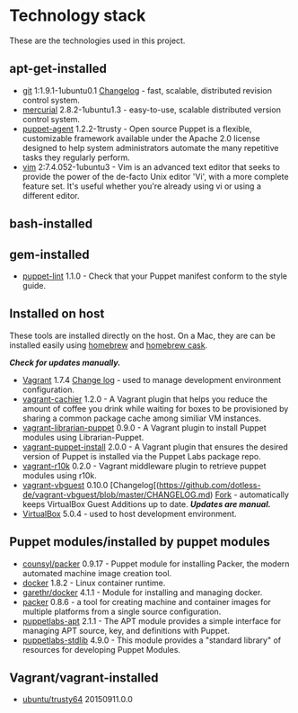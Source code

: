 # Technology stack

These are the technologies used in this project.

## apt-get-installed

- [git](http://packages.ubuntu.com/trusty/git) 1:1.9.1-1ubuntu0.1 [Changelog](https://github.com/git/git/tree/master/Documentation/RelNotes) - fast, scalable, distributed revision control system.
- [mercurial](http://packages.ubuntu.com/trusty/mercurial) 2.8.2-1ubuntu1.3 - easy-to-use, scalable distributed version control system.
- [puppet-agent](http://puppetlabs.com/) 1.2.2-1trusty - Open source Puppet is a flexible, customizable framework available under the Apache 2.0 license designed to help system administrators automate the many repetitive tasks they regularly perform.
- [vim](http://www.vim.org/) 2:7.4.052-1ubuntu3 - Vim is an advanced text editor that seeks to provide the power of the de-facto Unix editor 'Vi', with a more complete feature set. It's useful whether you're already using vi or using a different editor.

## bash-installed

## gem-installed

- [puppet-lint](http://puppet-lint.com/) 1.1.0 - Check that your Puppet manifest conform to the style guide.


## Installed on host

These tools are installed directly on the host.  On a Mac, they are can be installed easily using [homebrew](http://brew.sh/) and [homebrew cask](http://caskroom.io/).

***Check for updates manually.***

- [Vagrant](https://www.vagrantup.com/) 1.7.4 [Change log](https://github.com/mitchellh/vagrant/blob/master/CHANGELOG.md) - used to manage development environment configuration.
- [vagrant-cachier](https://github.com/fgrehm/vagrant-cachier/) 1.2.0 - A Vagrant plugin that helps you reduce the amount of coffee you drink while waiting for boxes to be provisioned by sharing a common package cache among similiar VM instances.
- [vagrant-librarian-puppet](https://github.com/mhahn/vagrant-librarian-puppet) 0.9.0 - A Vagrant plugin to install Puppet modules using Librarian-Puppet.
- [vagrant-puppet-install](https://github.com/petems/vagrant-puppet-install) 2.0.0 - A Vagrant plugin that ensures the desired version of Puppet is installed via the Puppet Labs package repo.
- [vagrant-r10k](https://github.com/jantman/vagrant-r10k) 0.2.0 - Vagrant middleware plugin to retrieve puppet modules using r10k.
- [vagrant-vbguest](https://github.com/dotless-de/vagrant-vbguest) 0.10.0 [Changelog[(https://github.com/dotless-de/vagrant-vbguest/blob/master/CHANGELOG.md) [Fork](https://github.com/EATechnologies/vagrant-vbguest) - automatically keeps VirtualBox Guest Additions up to date.  ***Updates are manual.***
- [VirtualBox](https://www.virtualbox.org/) 5.0.4 - used to host development environment.

## Puppet modules/installed by puppet modules

- [counsyl/packer](https://forge.puppetlabs.com/counsyl/packer) 0.9.17 - Puppet module for installing Packer, the modern automated machine image creation tool.
- [docker](https://www.docker.com/) 1.8.2 - Linux container runtime.
- [garethr/docker](https://forge.puppetlabs.com/garethr/docker) 4.1.1 - Module for installing and managing docker.
- [packer](https://www.packer.io) 0.8.6 - a tool for creating machine and container images for multiple platforms from a single source configuration.
- [puppetlabs-apt](https://forge.puppetlabs.com/puppetlabs/apt) 2.1.1 - The APT module provides a simple interface for managing APT source, key, and definitions with Puppet.
- [puppetlabs-stdlib](https://forge.puppetlabs.com/puppetlabs/stdlib) 4.9.0 - This module provides a "standard library" of resources for developing Puppet Modules.

## Vagrant/vagrant-installed

- [ubuntu/trusty64](https://atlas.hashicorp.com/ubuntu/boxes/trusty64) 20150911.0.0